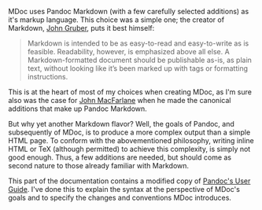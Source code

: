 MDoc uses Pandoc Markdown (with a few carefully selected additions) as it's markup language. This choice was a simple one; the creator of Markdown, [John Gruber](https://daringfireball.net/projects/markdown/syntax#philosophy), puts it best himself:

> Markdown is intended to be as easy-to-read and easy-to-write as is feasible. Readability, however, is emphasized above all else. A Markdown-formatted document should be publishable as-is, as plain text, without looking like it’s been marked up with tags or formatting instructions.

This is at the heart of most of my choices when creating MDoc, as I'm sure also was the case for [John MacFarlane](https://johnmacfarlane.net/) when he made the canonical additions that make up Pandoc Markdown.

But why yet another Markdown flavor? Well, the goals of Pandoc, and subsequently of MDoc, is to produce a more complex output than a simple HTML page. To conform with the abovementioned philosophy, writing inline HTML or TeX (although permitted) to achieve this complexity, is simply not good enough. Thus, a few additions are needed, but should come as second nature to those already familiar with Markdown.

This part of the documentation contains a modified copy of [Pandoc's User Guide](https://pandoc.org/MANUAL.html#pandocs-markdown). I've done this to explain the syntax at the perspective of MDoc's goals and to specify the changes and conventions MDoc introduces.
